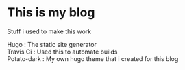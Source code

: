 # This is my blog

Stuff i used to make this work

Hugo : The static site generator  
Travis Ci : Used this to automate builds  
Potato-dark : My own hugo theme that i created for this blog  